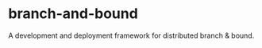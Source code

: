 branch-and-bound
================

A development and deployment framework for distributed branch &amp; bound.